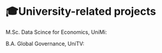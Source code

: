 # 🎓University-related projects

M.Sc. Data Scince for Economics, UniMi:

B.A. Global Governance, UniTV:

